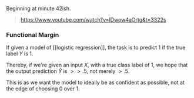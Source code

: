 Beginning at minute 42ish.

> https://www.youtube.com/watch?v=lDwow4aOrtg&t=3322s

### **Functional Margin**

If given a model of [[logistic regression]], the task is to predict $1$ if the true label $Y$ is $1$. 

Thereby, if we're given an input $X$, with a true class label of $1$, we hope that the output prediction $\hat{Y}$ is $>> .5$, not merely $> .5$.

This is as we want the model to ideally be as confident as possible, not at the edge of choosing $0$ over $1$.